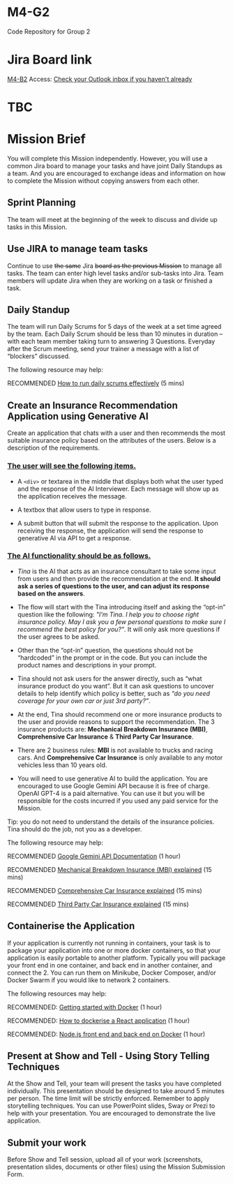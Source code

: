 # M4-G2

Code Repository for Group 2

# Jira Board link

[M4-B2](https://amielbenedict22.atlassian.net/jira/software/projects/M4/boards/2)
Access: [Check your Outlook inbox if you haven't already](https://outlook.office.com/mail/)

# TBC

# Mission Brief

You will complete this Mission independently. However, you will use a common Jira board to manage your tasks and have joint Daily Standups as a team. And you are encouraged to exchange ideas and information on how to complete the Mission without copying answers from each other.

## Sprint Planning

The team will meet at the beginning of the week to discuss and divide up tasks in this Mission.

## Use JIRA to manage team tasks

Continue to use ~~the same~~ Jira ~~board as the previous Mission~~ to manage all tasks. The team can enter high level tasks and/or sub-tasks into Jira. Team members will update Jira when they are working on a task or finished a task.

## Daily Standup

The team will run Daily Scrums for 5 days of the week at a set time agreed by the team. Each Daily Scrum should be less than 10 minutes in duration – with each team member taking turn to answering 3 Questions. Everyday after the Scrum meeting, send your trainer a message with a list of “blockers” discussed.

The following resource may help:

RECOMMENDED [How to run daily scrums effectively](http://www.base36.com/2013/03/how-to-run-an-effective-scrum-meeting/) (5 mins)

## Create an Insurance Recommendation Application using Generative AI

Create an application that chats with a user and then recommends the most suitable insurance policy based on the attributes of the users. Below is a description of the requirements.

### <ins>The user will see the following items.</ins>

- A `<div>` or textarea in the middle that displays both what the user typed and the response of the AI Interviewer. Each message will show up as the application receives the message.

- A textbox that allow users to type in response.

- A submit button that will submit the response to the application. Upon receiving the response, the application will send the response to generative AI via API to get a response.

### <ins>The AI functionality should be as follows.</ins>

- _Tina_ is the AI that acts as an insurance consultant to take some input from users and then provide the recommendation at the end. **It should ask a series of questions to the user, and can adjust its response based on the answers**.

- The flow will start with the Tina introducing itself and asking the “opt-in” question like the following: _"I’m Tina. I help you to choose right insurance policy. May I ask you a few personal questions to make sure I recommend the best policy for you?"_. It will only ask more questions if the user agrees to be asked.

- Other than the “opt-in” question, the questions should not be “hardcoded” in the prompt or in the code. But you can include the product names and descriptions in your prompt.

- Tina should not ask users for the answer directly, such as “what insurance product do you want”. But it can ask questions to uncover details to help identify which policy is better, such as _“do you need coverage for your own car or just 3rd party?”_.

- At the end, Tina should recommend one or more insurance products to the user and provide reasons to support the recommendation. The 3 insurance products are: **Mechanical Breakdown Insurance (MBI)**, **Comprehensive Car Insurance** & **Third Party Car Insurance**.

- There are 2 business rules: **MBI** is not available to trucks and racing cars. And **Comprehensive Car Insurance** is only available to any motor vehicles less than 10 years old.

- You will need to use generative AI to build the application. You are encouraged to use Google Gemini API because it is free of charge. OpenAI GPT-4 is a paid alternative. You can use it but you will be responsible for the costs incurred if you used any paid service for the Mission.

Tip: you do not need to understand the details of the insurance policies. Tina should do the job, not you as a developer.

The following resource may help:

RECOMMENDED [Google Gemini API Documentation](https://ai.google.dev/gemini-api/docs) (1 hour)

RECOMMENDED [Mechanical Breakdown Insurance (MBI) explained](https://www.moneyhub.co.nz/mechanical-breakdown-insurance.html) (15 mins)

RECOMMENDED [Comprehensive Car Insurance explained](https://www.moneyhub.co.nz/car-insurance.html) (15 mins)

RECOMMENDED [Third Party Car Insurance explained](https://www.moneyhub.co.nz/third-party-car-insurance.html) (15 mins)

## Containerise the Application

If your application is currently not running in containers, your task is to package your application into one or more docker containers, so that your application is easily portable to another platform. Typically you will package your front end in one container, and back end in another container, and connect the 2. You can run them on Minikube, Docker Composer, and/or Docker Swarm if you would like to network 2 containers.

The following resources may help:

RECOMMENDED: [Getting started with Docker](https://www.youtube.com/watch?v=pTFZFxd4hOI) (1 hour)

RECOMMENDED: [How to dockerise a React application](https://www.freecodecamp.org/news/how-to-dockerize-a-react-application/) (1 hour)

RECOMMENDED: [Node.js front end and back end on Docker](https://patrickdesjardins.com/blog/docker-nodejs-frontend-backend) (1 hour)

## Present at Show and Tell - Using Story Telling Techniques

At the Show and Tell, your team will present the tasks you have completed individually. This presentation should be designed to take around 5 minutes per person. The time limit will be strictly enforced. Remember to apply storytelling techniques. You can use PowerPoint slides, Sway or Prezi to help with your presentation. You are encouraged to demonstrate the live application.

## Submit your work

Before Show and Tell session, upload all of your work (screenshots, presentation slides, documents or other files) using the Mission Submission Form.
